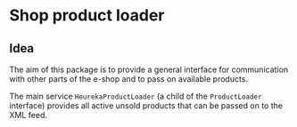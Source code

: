 Shop product loader
===================

Idea
----

The aim of this package is to provide a general interface for communication with other parts of the e-shop and to pass on available products.

The main service `HeurekaProductLoader` (a child of the `ProductLoader` interface) provides all active unsold products that can be passed on to the XML feed.
